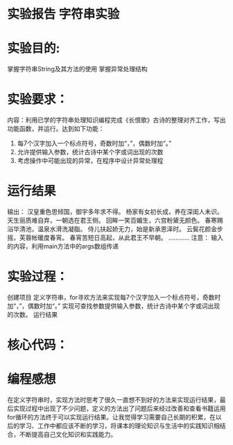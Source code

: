 # 实验报告  字符串实验  
# 实验目的:  
掌握字符串String及其方法的使用
掌握异常处理结构
# 实验要求：  
内容：利用已学的字符串处理知识编程完成《长恨歌》古诗的整理对齐工作，写出功能函数，并运行。达到如下功能：
1. 每7个汉字加入一个标点符号，奇数时加“，”，偶数时加“。”
2. 允许提供输入参数，统计古诗中某个字或词出现的次数
3. 考虑操作中可能出现的异常，在程序中设计异常处理程

# 运行结果  
输出：
汉皇重色思倾国，御宇多年求不得。
杨家有女初长成，养在深闺人未识。
天生丽质难自弃，一朝选在君王侧。
回眸一笑百媚生，六宫粉黛无颜色。
春寒赐浴华清池，温泉水滑洗凝脂。
侍儿扶起娇无力，始是新承恩泽时。
云鬓花颜金步摇，芙蓉帐暖度春宵。
春宵苦短日高起，从此君王不早朝。
…………
注意： 输入的内容，利用main方法中的args数组传递
# 实验过程：  
创建项目
定义字符串，for寻欢方法来实现每7个汉字加入一个标点符号，奇数时加“，”，偶数时加“。”
实现可查找参数提供输入参数，统计古诗中某个字或词出现的次数。
运行结果

# 核心代码：  



# 编程感想  
在定义字符串时，实现方法时思考了很久一直想不到好的方法来实现运行结果，最后实现过程中出现了不少问题，定义的方法出了问题后来经过改善和查看书籍运用for循环的方法终于可以实现运行结果。让我觉得学习需要自己长期的积累，在以后的学习、工作中都应该不断的学习，将课本的理论知识与生活中的实践知识相结合，不断提高自己文化知识和实践能力。
